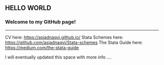 ## HELLO WORLD
### Welcome to my GitHub page!

---

CV here: https://asjadnaqvi.github.io/
Stata Schemes here: https://github.com/asjadnaqvi/Stata-schemes
The Stata Guide here: https://medium.com/the-stata-guide


I will eventually updated this space with more info ....

